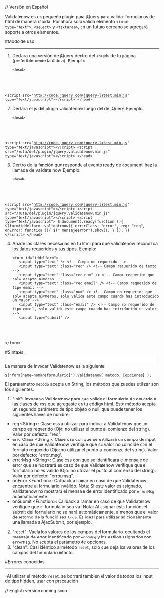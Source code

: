 // Versión en Español

Validatenow es un pequeño plugin para jQuery para validar formularios de html de manera rápida. Por ahora solo valida elemento <code>&lt;input type="text"&gt;</code>, <code>&lt;select&gt;</code> y <code>&lt;textarea&gt;</code>, en un futuro cercano se agregará soporte a otros elementos.

#Modo de uso:
* * *

1. Declara una versión de jQuery dentro del <code>&lt;head&gt;</code> de tu página (preferiblemente la última). Ejemplo:

    <pre><code>&lt;head&gt;
  &lt;script src=&quot;http://code.jquery.com/jquery-latest.min.js&quot; type=&quot;text/javascript&quot;&gt;&lt;/script&gt;
&lt;/head&gt;</code></pre>

2. Declara el js del plugin validatenow luego del de jQuery. Ejemplo:

    <pre><code>&lt;head&gt;
  &lt;script src=&quot;http://code.jquery.com/jquery-latest.min.js&quot; type=&quot;text/javascript&quot;&gt;&lt;/script&gt;
  &lt;script src=&quot;/ruta/del/plugin/jquery.validatenow.min.js&quot; type=&quot;text/javascript&quot;&gt;&lt;/script&gt;
&lt;/head&gt;</code></pre>

3. Dentro de la función que responde al evento ready de document, haz la llamada de validate now. Ejemplo:

    <pre><code>&lt;head&gt;
  &lt;script src=&quot;http://code.jquery.com/jquery-latest.min.js&quot; type=&quot;text/javascript&quot;&gt;&lt;/script&gt;
  &lt;script src=&quot;/ruta/del/plugin/jquery.validatenow.min.js&quot; type=&quot;text/javascript&quot;&gt;&lt;/script&gt;
  &lt;script type=&quot;text/javascript&quot;&gt;
    $(document).ready(function (){
      $(form#iddelform).validatenow({
        errorClass: "error",
        req: "req",
        onError: function (){
          $(".mensajeerror").show();
        }
      });
    })
  &lt;/script&gt;
&lt;/head&gt;</code></pre>

4. Añade las clases necesarias en tu html para que validatenow reconozca los datos requeridos y sus tipos. Ejemplo:

    <pre><code>&lt;form id=&quot;iddelform&quot;&gt;
      &lt;input type=&quot;text&quot; /&gt; &lt;!-- Campo no requerido --&gt;
      &lt;input type=&quot;text&quot; class=&quot;req&quot; /&gt; &lt;!-- Campo requerido de texto --&gt;
      &lt;input type=&quot;text&quot; class=&quot;req num&quot; /&gt; &lt;!-- Campo requerido que solo acepta n&uacute;meros --&gt;
      &lt;input type=&quot;text&quot; class=&quot;req email&quot; /&gt; &lt;!-- Campo requerido de tipo email --&gt;
      &lt;input type=&quot;text&quot; class=&quot;num&quot; /&gt; &lt;!-- Campo no requerido que solo acepta n&uacute;&ordm;meros, solo valida este campo cuando has introducido un valor --&gt;
      &lt;input type=&quot;text&quot; class=&quot;email&quot; /&gt; &lt;!-- Campo no requerido de tipo email, solo valida este campo cuando has introducido un valor --&gt;
      &lt;input type=&quot;submit&quot; /&gt;
&lt;/form&gt;</code></pre>

#Sintaxis:
* * *

La manera de invocar Validatenow es la siguiente:

	$("form[name=nombreformulario]").validatenow( metodo, [opciones] );

El par&aacute;rametro <code>metodo</code> acepta un String, los m&eacute;todos que puedes utilizar son los siguientes:
	
1. "init": Invocas a Validatenow para que valide el formulario de acuerdo a las clases de css que agregaste en tu código html. Este m&eacute;todo acepta un segundo par&aacute;metro de tipo objeto o null, que puede tener los siguientes llaves de nombre:

- req &lt;String&gt;: Clase css a utilizar para indicar a Validatenow que un campo es requerido (Ojo: no utilizar el punto al comienzo del string). Valor por defecto: "req".
- errorClass &lt;String&gt;: Clase css con que se estilizará un campo de input en caso de que Validatenow verifique que su valor no coincide con el formato requerido (Ojo: no utilizar el punto al comienzo del string). Valor por defecto: "error.msg".
- errorMsg &lt;String&gt;: Clase css con que se identificará el mensaje de error que se mostrará en caso de que Validatenow verifique que el formulario no es válido (Ojo: no utilizar el punto al comienzo del string). Valor por defecto: "error.msg".
- onError &lt;Function&gt;: Callback a llamar en caso de que Validatenow encuentre al formulario inválido. Nota: Si este valor es asignado, Validatenow no mostrará el mensaje de error identificado por <code>errorMsg</code> autom&aacute;ticamente.
- onSubmit  &lt;Function&gt;: Callback a llamar en caso de que Validatenow verifique que el formulario sea v&aacute;- Nota: Al asignar esta funci&oacute;n, el submit del formulario no se har&aacute; autom&aacute;ticamente, a menos que el valor de retorno de la funci&oacute; sea <code>true</code>. Es ideal para utilizar adicionalmente una llamada a AjaxSubmit, por ejemplo.

2. "reset": Vacía los valores de los campos del formulario, ocultando el mensaje de error identificado por <code>erroMsg</code> y los estilos asignados con <code>errorMsg</code>. No acepta el par&aacute;metro de opciones.
3. "clean": Casi idéntico al método <code>reset</code>, solo que deja los valores de los campos del formulario intacto.

#Errores conocidos
***

-Al utilizar el método <code>reset</code>, se borrará también el valor de todos los input de tipo hidden, usar con precaución

// English version coming soon